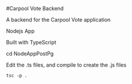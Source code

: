 #Carpool Vote Backend

A backend for the Carpool Vote application


Nodejs App

Built with TypeScript

cd NodeAppPostPg

Edit the .ts files, and compile to create the .js files

```
tsc -p .
```
